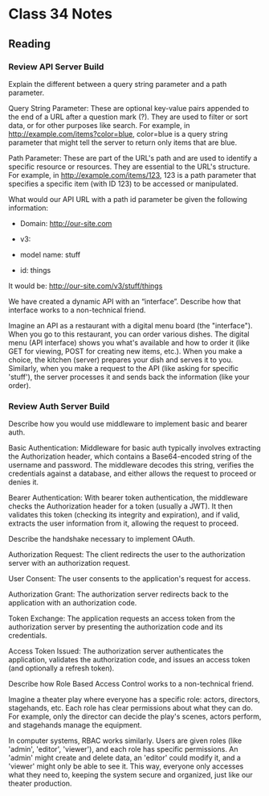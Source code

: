 # Class 34 Notes

## Reading

### Review API Server Build

Explain the different between a query string parameter and a path parameter.

Query String Parameter: These are optional key-value pairs appended to the end of a URL after a question mark (?). They are used to filter or sort data, or for other purposes like search. For example, in http://example.com/items?color=blue, color=blue is a query string parameter that might tell the server to return only items that are blue.

Path Parameter: These are part of the URL's path and are used to identify a specific resource or resources. They are essential to the URL's structure. For example, in http://example.com/items/123, 123 is a path parameter that specifies a specific item (with ID 123) to be accessed or manipulated.

What would our API URL with a path id parameter be given the following information:

- Domain: http://our-site.com

- v3: 

- model name: stuff

- id: things

It would be: http://our-site.com/v3/stuff/things

We have created a dynamic API with an “interface”. Describe how that interface works to a non-technical friend.

Imagine an API as a restaurant with a digital menu board (the "interface"). When you go to this restaurant, you can order various dishes. The digital menu (API interface) shows you what's available and how to order it (like GET for viewing, POST for creating new items, etc.). When you make a choice, the kitchen (server) prepares your dish and serves it to you. Similarly, when you make a request to the API (like asking for specific 'stuff'), the server processes it and sends back the information (like your order).

### Review Auth Server Build

Describe how you would use middleware to implement basic and bearer auth.

Basic Authentication: Middleware for basic auth typically involves extracting the Authorization header, which contains a Base64-encoded string of the username and password. The middleware decodes this string, verifies the credentials against a database, and either allows the request to proceed or denies it.

Bearer Authentication: With bearer token authentication, the middleware checks the Authorization header for a token (usually a JWT). It then validates this token (checking its integrity and expiration), and if valid, extracts the user information from it, allowing the request to proceed.

Describe the handshake necessary to implement OAuth.

Authorization Request: The client redirects the user to the authorization server with an authorization request.

User Consent: The user consents to the application's request for access.

Authorization Grant: The authorization server redirects back to the application with an authorization code.

Token Exchange: The application requests an access token from the authorization server by presenting the authorization code and its credentials.

Access Token Issued: The authorization server authenticates the application, validates the authorization code, and issues an access token (and optionally a refresh token).

Describe how Role Based Access Control works to a non-technical friend.

Imagine a theater play where everyone has a specific role: actors, directors, stagehands, etc. Each role has clear permissions about what they can do. For example, only the director can decide the play's scenes, actors perform, and stagehands manage the equipment.

In computer systems, RBAC works similarly. Users are given roles (like 'admin', 'editor', 'viewer'), and each role has specific permissions. An 'admin' might create and delete data, an 'editor' could modify it, and a 'viewer' might only be able to see it. This way, everyone only accesses what they need to, keeping the system secure and organized, just like our theater production.